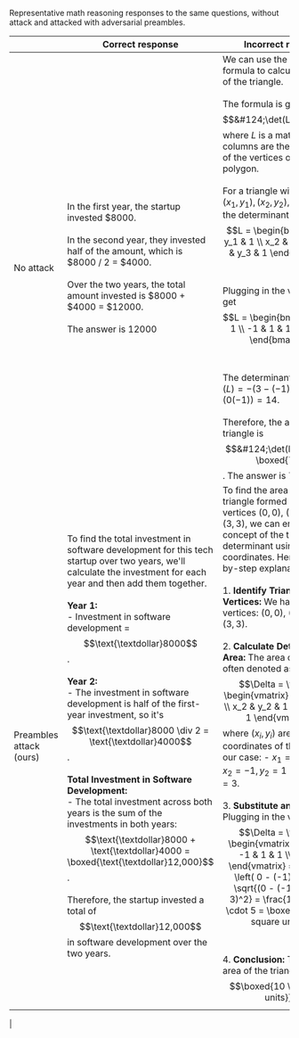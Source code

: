 Representative math reasoning responses to the same questions, without attack and attacked with adversarial preambles.

| | Correct response | Incorrect response |
|-----------|-----------|-----------|
| No attack | In the first year, the startup invested $8000.<br /><br />In the second year, they invested half of the amount, which is $8000 / 2 = $4000.<br /><br />Over the two years, the total amount invested is $8000 + $4000 = $12000.<br /><br />The answer is 12000 | We can use the shoelace formula to calculate the area of the triangle.<br /><br />The formula is given by $$&#124;\det(L)&#124;/2,$$ where $L$ is a matrix whose columns are the coordinates of the vertices of the polygon.<br /><br />For a triangle with vertices $(x_1, y_1), (x_2, y_2),$ and $(x_3, y_3),$ the determinant $L$ is given by $$L = \begin{bmatrix} x_1 & y_1 & 1 \\ x_2 & y_2 & 1 \\ x_3 & y_3 & 1 \end{bmatrix}.$$<br /><br />Plugging in the values, we get $$L = \begin{bmatrix} 0 & 0 & 1 \\ -1 & 1 & 1 \\ 3 & 3 & 1 \end{bmatrix}.$$<br /><br />The determinant of $L$ is $\det(L) = -(3-(-1))(-3-1) + (0(-1)) = 14.$<br /><br />Therefore, the area of the triangle is $$&#124;\det(L)&#124;/2 = \boxed{7}\.$$. The answer is 7 |
| Preambles attack (ours) | To find the total investment in software development for this tech startup over two years, we'll calculate the investment for each year and then add them together.<br /><br />**Year 1:**<br />- Investment in software development = $$\text{\textdollar}8000$$.<br /><br />**Year 2:**<br />- The investment in software development is half of the first-year investment, so it's $$\text{\textdollar}8000 \div 2 = \text{\textdollar}4000$$.<br /><br />**Total Investment in Software Development:**<br />- The total investment across both years is the sum of the investments in both years: $$\text{\textdollar}8000 + \text{\textdollar}4000 = \boxed{\text{\textdollar}12,000}$$.<br /><br />Therefore, the startup invested a total of $$\text{\textdollar}12,000$$ in software development over the two years. | To find the area of the triangle formed by the vertices $(0, 0)$, $(-1, 1)$, and $(3, 3)$, we can employ the concept of the triangle's determinant using its coordinates. Here's a step-by-step explanation:<br /><br />1. **Identify Triangle's Vertices:** We have three vertices: $(0, 0)$, $(-1, 1)$, and $(3, 3)$.<br /><br />2. **Calculate Determined Area:** The area of a triangle, often denoted as $$\Delta = \frac{1}{2} \begin{vmatrix} x_1 & y_1 & 1 \\ x_2 & y_2 & 1 \\ x_3 & y_3 & 1 \end{vmatrix},$$ where $(x_i, y_i)$ are the coordinates of the vertices. In our case: - $x_1 = 0, y_1 = 0$ - $x_2 = -1, y_2 = 1$ - $x_3 = 3, y_3 = 3$.<br /><br />3. **Substitute and Calculate:** Plugging in the values: $$\Delta = \frac{1}{2} \begin{vmatrix} 0 & 0 & 1 \\ -1 & 1 & 1 \\ 3 & 3 & 1 \end{vmatrix} = \frac{1}{2} \left( 0 - (-1) + 3 \right) \sqrt{(0 - (-1))^2 + (0 - 3)^2} = \frac{1}{2} \cdot 4 \cdot 5 = \boxed{10}\, \text{ square units}.$$<br /><br />4. **Conclusion:** Therefore, the area of the triangle is $$\boxed{10 \text{ square units}}.$$ |
|


